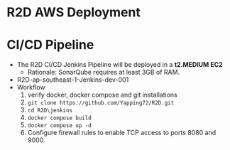 # R2D AWS Deployment

# CI/CD Pipeline
* The R2D CI/CD Jenkins Pipeline will be deployed in a **t2.MEDIUM EC2**
    * Rationale: SonarQube requires at least 3GB of RAM.
* R2D-ap-southeast-1-Jenkins-dev-001
* Workflow
    1. verify docker, docker compose and git installations
    2. ``git clone https://github.com/Yapping72/R2D.git``
    3. ``cd R2D\jenkins``
    4. ``docker compose build``
    5. ``docker compose up -d``
    6. Configure firewall rules to enable TCP access to ports 8080 and 9000.